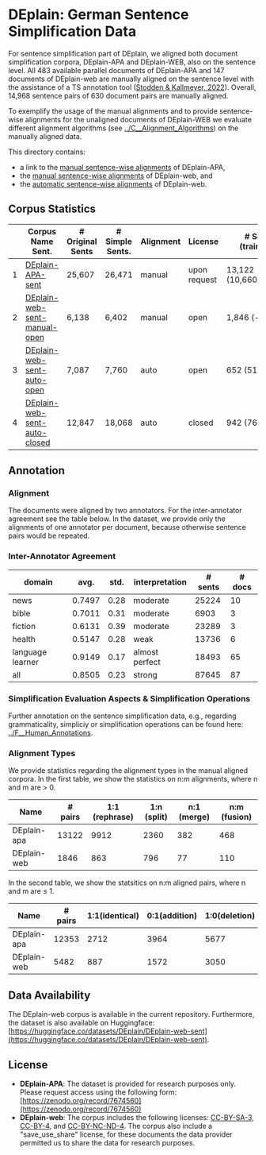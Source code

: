 # DEplain: German Sentence Simplification Data

For sentence simplification part of DEplain, we aligned both document simplification corpora, DEplain-APA and DEplain-WEB, also on the sentence level. All 483 available parallel documents of DEplain-APA
and 147 documents of DEplain-web are manually aligned on the sentence level with the assistance of a TS annotation tool ([Stodden & Kallmeyer, 2022](https://aclanthology.org/2022.acl-demo.14/)). Overall, 14,968 sentence pairs of 630 document pairs are manually aligned. 

To exemplify the usage of the manual alignments and to provide sentence-wise alignments for the unaligned documents of DEplain-WEB we evaluate different alignment algorithms (see [../C__Alignment_Algorithms](../C__Alignment_Algorithms)) on the manually aligned data. 

This directory contains:

- a link to the [manual sentence-wise alignments](./DEplain-APA-sent) of DEplain-APA, 
- the [manual sentence-wise alignments](./DEplain-APA-web-sent/manual)  of DEplain-web,  and
- the [automatic sentence-wise alignments](./DEplain-APA-web-sent/auto) of DEplain-web.

## Corpus Statistics

|   | Corpus Name Sent.                                              | # Original Sents | # Simple Sents. | Alignment | License      | # Sent. Pairs (train/dev/test) |
|---|----------------------------------------------------------------|------------------|-----------------|-----------|--------------|--------------------------------|
| 1 | [DEplain-APA-sent](./DEplain-APA-sent)                         | 25,607           | 26,471          | manual    | upon request | 13,122 (10,660/1,231/1,231)    |
| 2 | [DEplain-web-sent-manual-open](./DEplain-web-sent/manual/open)  | 6,138            | 6,402           | manual    | open         | 1,846  (-/-/1846)              |
| 3 | [DEplain-web-sent-auto-open](./DEplain-web-sent/auto/open)     | 7,087            | 7,760           | auto      | open         | 652 (514/138/-)                |
| 4 | [DEplain-web-sent-auto-closed](./DEplain-web-sent/auto/closed) | 12,847           | 18,068          | auto      | closed       | 942  (767/175/-)               |


## Annotation

### Alignment
The documents were aligned by two annotators. For the inter-annotator agreement see the table below. In the dataset, we provide only the alignments of one annotator per document, because otherwise sentence pairs would be repeated. 

### Inter-Annotator Agreement
| domain  | avg. | std. | interpretation | \# sents | \# docs |
|------------------|---------------|---------------|-------------------------|-------------------|------------------|
| news             | 0.7497        | 0.28          | moderate                | 25224             | 10                |
| bible            | 0.7011        | 0.31          | moderate                | 6903              | 3                |
| fiction          | 0.6131        | 0.39          | moderate                | 23289             | 3                |
| health           | 0.5147        | 0.28          | weak                    | 13736             | 6                |
| language learner | 0.9149        | 0.17          | almost perfect          | 18493             | 65               |
| all              | 0.8505        | 0.23          | strong                  | 87645             | 87               |

### Simplification Evaluation Aspects & Simplification Operations
Further annotation on the sentence simplification data, e.g., regarding grammaticality, simpliciy or simplification operations can be found here: [../F__Human_Annotations](../F__Human_Annotations).

### Alignment Types
We provide statistics regarding the alignment types in the manual aligned corpora. In the first table, we show the statistics on n:m alignments, where n and m are \> 0. 

| Name        | \# pairs | 1:1 (rephrase) | 1:n (split) | n:1 (merge) | n:m (fusion) |
|-------------|----------|----------------|-------------|-------------|--------------|
| DEplain-apa | 13122    | 9912           | 2360        | 382         | 468          |
| DEplain-web | 1846     | 863            | 796         | 77          | 110          |

In the second table, we show the statsitics on n:m aligned pairs, where n and m are ≤ 1.

| Name        | \# pairs | 1:1(identical) | 0:1(addition) | 1:0(deletion) |
|-------------|----------|----------------|---------------|---------------|
| DEplain-apa | 12353    | 2712           | 3964          | 5677          |
| DEplain-web | 5482     | 887            | 1572          | 3050          |


## Data Availability
The DEplain-web corpus is available in the current repository. Furthermore, the dataset is also available on Huggingface: [https://huggingface.co/datasets/DEplain/DEplain-web-sent](https://huggingface.co/datasets/DEplain/DEplain-web-sent).

## License
- **DEplain-APA**: The dataset is provided for research purposes only. Please request access using the following form: [https://zenodo.org/record/7674560](https://zenodo.org/record/7674560)
- **DEplain-web**: The corpus includes the following licenses: [CC-BY-SA-3](https://creativecommons.org/licenses/by-sa/3.0/), [CC-BY-4](https://creativecommons.org/licenses/by/4.0), and [CC-BY-NC-ND-4](https://creativecommons.org/licenses/by-nc-nd/4.0). The corpus also include a "save_use_share" license, for these documents the data provider permitted us to share the data for research purposes.
